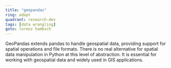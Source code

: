 ```yaml
---
title: "geopandas"
ring: adopt
quadrant: research-dev
tags: [data wrangling]
goto: lorenz hambsch
---
```


GeoPandas extends pandas to handle geospatial data, providing support for spatial operations and file formats. There is no real alternative for spatial data manipulation in Python at this level of abstraction. It is essential for working with geospatial data and widely used in GIS applications.
